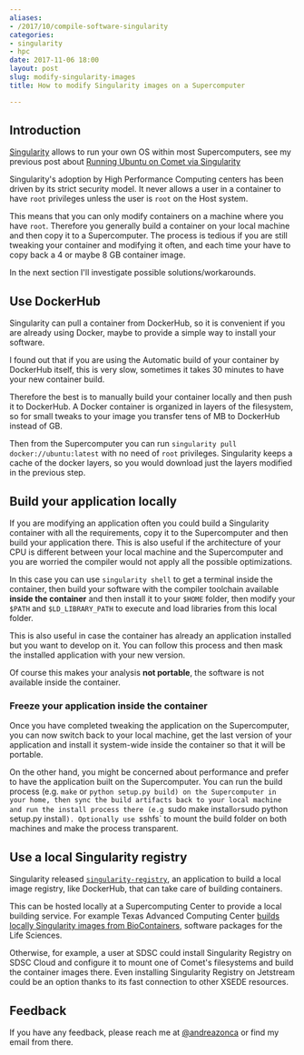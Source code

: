 ```yaml
---
aliases:
- /2017/10/compile-software-singularity
categories:
- singularity
- hpc
date: 2017-11-06 18:00
layout: post
slug: modify-singularity-images
title: How to modify Singularity images on a Supercomputer

---
```


## Introduction

[Singularity](http://singularity.lbl.gov/) allows to run your own OS within most Supercomputers, see my previous post about [Running Ubuntu on Comet via Singularity](https://zonca.github.io/2017/01/singularity-hpc-comet.html)

Singularity's adoption by High Performance Computing centers has been driven by its strict security model. It never allows a user in a container to have `root` privileges unless the user is `root` on the Host system.

This means that you can only modify containers on a machine where you have `root`. Therefore you generally build a container on your local machine and then copy it to a Supercomputer.
The process is tedious if you are still tweaking your container and modifying it often, and each time your have to copy back a 4 or maybe 8 GB container image.

In the next section I'll investigate possible solutions/workarounds.

## Use DockerHub

Singularity can pull a container from DockerHub, so it is convenient if you are already using Docker, maybe to provide a simple way to install your software.

I found out that if you are using the Automatic build of your container by DockerHub itself, this is very slow, sometimes it takes 30 minutes to have your new container build.

Therefore the best is to manually build your container locally and then push it to DockerHub. A Docker container is organized in layers of the filesystem, so for small tweaks to your image you transfer tens of MB to DockerHub instead of GB.

Then from the Supercomputer you can run `singularity pull docker://ubuntu:latest` with no need of `root` privileges. Singularity keeps a cache of the docker layers, so you would download just the layers modified in the previous step.

## Build your application locally

If you are modifying an application often you could build a Singularity container with all the requirements, copy it to the Supercomputer and then build your application there. This is also useful if the architecture of your CPU is different between your local machine and the Supercomputer and you are worried the compiler would not apply all the possible optimizations.

In this case you can use `singularity shell` to get a terminal inside the container, then build your software with the compiler toolchain available **inside the container** and then install it to your `$HOME` folder, then modify your `$PATH` and `$LD_LIBRARY_PATH` to execute and load libraries from this local folder.

This is also useful in case the container has already an application installed but you want to develop on it. You can follow this process and then mask the installed application with your new version.

Of course this makes your analysis **not portable**, the software is not available inside the container.

### Freeze your application inside the container

Once you have completed tweaking the application on the Supercomputer, you can now switch back to your local machine, get the last version of your application and install it system-wide inside the container so that it will be portable.

On the other hand, you might be concerned about performance and prefer to have the application built on the Supercomputer. You can run the build process (e.g. `make` or `python setup.py build) on the Supercomputer in your home, then sync the build artifacts back to your local machine and run the install process there (e.g `sudo make install` or `sudo python setup.py install`). Optionally use `sshfs` to mount the build folder on both machines and make the process transparent.

## Use a local Singularity registry

Singularity released [`singularity-registry`](https://singularityhub.github.io/singularity-registry/inst/), an application to build a local image registry, like DockerHub, that can take care of building containers.

This can be hosted locally at a Supercomputing Center to provide a local building service. For example Texas Advanced Computing Center [builds locally Singularity images from BioContainers](https://www.slideshare.net/JohnFonner1/biocontainers-for-supercomputers-2000-accessible-discoverable-singularity-apps), software packages for the Life Sciences.

Otherwise, for example,  a user at SDSC could install Singularity Registry on SDSC Cloud and configure it to mount one of Comet's filesystems and build the container images there. Even installing Singularity Registry on Jetstream could be an option thanks to its fast connection to other XSEDE resources.


## Feedback

If you have any feedback, please reach me at [@andreazonca](https://twitter.com/andreazonca) or find my email from there.
